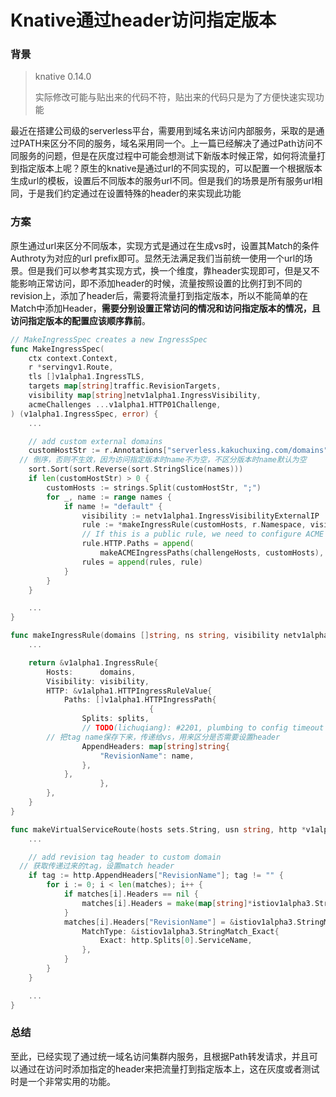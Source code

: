 # Knative通过header访问指定版本


### 背景

> knative 0.14.0
>
> 实际修改可能与贴出来的代码不符，贴出来的代码只是为了方便快速实现功能

最近在搭建公司级的serverless平台，需要用到域名来访问内部服务，采取的是通过PATH来区分不同的服务，域名采用同一个。上一篇已经解决了通过Path访问不同服务的问题，但是在灰度过程中可能会想测试下新版本时候正常，如何将流量打到指定版本上呢？原生的knative是通过url的不同实现的，可以配置一个根据版本生成url的模板，设置后不同版本的服务url不同。但是我们的场景是所有服务url相同，于是我们约定通过在设置特殊的header的来实现此功能

### 方案

原生通过url来区分不同版本，实现方式是通过在生成vs时，设置其Match的条件Authroty为对应的url prefix即可。显然无法满足我们当前统一使用一个url的场景。但是我们可以参考其实现方式，换一个维度，靠header实现即可，但是又不能影响正常访问，即不添加header的时候，流量按照设置的比例打到不同的revision上，添加了header后，需要将流量打到指定版本，所以不能简单的在Match中添加Header，**需要分别设置正常访问的情况和访问指定版本的情况，且访问指定版本的配置应该顺序靠前**。

```go
// MakeIngressSpec creates a new IngressSpec
func MakeIngressSpec(
	ctx context.Context,
	r *servingv1.Route,
	tls []v1alpha1.IngressTLS,
	targets map[string]traffic.RevisionTargets,
	visibility map[string]netv1alpha1.IngressVisibility,
	acmeChallenges ...v1alpha1.HTTP01Challenge,
) (v1alpha1.IngressSpec, error) {
	...

	// add custom external domains
	customHostStr := r.Annotations["serverless.kakuchuxing.com/domains"]
  // 倒序，否则不生效，因为访问指定版本时name不为空，不区分版本时name默认为空
	sort.Sort(sort.Reverse(sort.StringSlice(names)))
	if len(customHostStr) > 0 {
		customHosts := strings.Split(customHostStr, ";")
		for _, name := range names {
			if name != "default" {
				visibility := netv1alpha1.IngressVisibilityExternalIP
				rule := *makeIngressRule(customHosts, r.Namespace, visibility, name, targets[name])
				// If this is a public rule, we need to configure ACME challenge paths.
				rule.HTTP.Paths = append(
					makeACMEIngressPaths(challengeHosts, customHosts), rule.HTTP.Paths...)
				rules = append(rules, rule)
			}
		}
	}

	...
}

func makeIngressRule(domains []string, ns string, visibility netv1alpha1.IngressVisibility, name string, targets traffic.RevisionTargets) *v1alpha1.IngressRule {
	...

	return &v1alpha1.IngressRule{
		Hosts:      domains,
		Visibility: visibility,
		HTTP: &v1alpha1.HTTPIngressRuleValue{
			Paths: []v1alpha1.HTTPIngressPath{
                               {
				Splits: splits,
				// TODO(lichuqiang): #2201, plumbing to config timeout and retries.
        // 把tag name保存下来，传递给vs，用来区分是否需要设置header
				AppendHeaders: map[string]string{
					"RevisionName": name,
				},
			},
                    },
		},
	}
}

func makeVirtualServiceRoute(hosts sets.String, usn string, http *v1alpha1.HTTPIngressPath, gateways map[v1alpha1.IngressVisibility]sets.String, visibility v1alpha1.IngressVisibility) *istiov1alpha3.HTTPRoute {
	...

	// add revision tag header to custom domain
  // 获取传递过来的tag，设置match header
	if tag := http.AppendHeaders["RevisionName"]; tag != "" {
		for i := 0; i < len(matches); i++ {
			if matches[i].Headers == nil {
				matches[i].Headers = make(map[string]*istiov1alpha3.StringMatch)
			}
			matches[i].Headers["RevisionName"] = &istiov1alpha3.StringMatch{
				MatchType: &istiov1alpha3.StringMatch_Exact{
					Exact: http.Splits[0].ServiceName,
				},
			}
		}
	}

	...
}
```

### 总结

至此，已经实现了通过统一域名访问集群内服务，且根据Path转发请求，并且可以通过在访问时添加指定的header来把流量打到指定版本上，这在灰度或者测试时是一个非常实用的功能。

